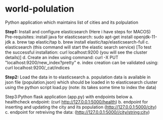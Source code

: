# world-polulation
Python application which maintains list of cities and its polpulation


**Step1:** Install and configure elasticsearch (Here i have steps for MACOS)
  Pre-requisites: install java for elasticsearch: sudo apt-get install openjdk-11-jdk
  a. brew tap elastic/tap
  b. brew install elastic/tap/elasticsearch-full
  c. elasticsearch (this command will start the elastic search service)
  [To test the successful installation: curl localhost:9200 (you will see the cluster details)]
  d. Create an index using command: curl -X PUT "localhost:9200/new_index?pretty" 
  e. index creation can be validated using: curl localhost:9200/_cat/indices
    
**Step2:** Load the data in to elasticsearch
  a. population data is available in json file (population.json) which should be loaded in to elasticsearch cluster using the python script load.py
  (note: its takes some time to index the data)
  
Step3:Python flask application (app.py) with endpoints below
    a. healthcheck endpoint: (curl http://127.0.0.1:5000/health)
    b. endpoint for inserting and updating the city and its population (http://127.0.0.1:5000/city)
    c. endpoint for retreiving the data: (http://127.0.0.1:5000//city/<string:city>)
    
  
 
